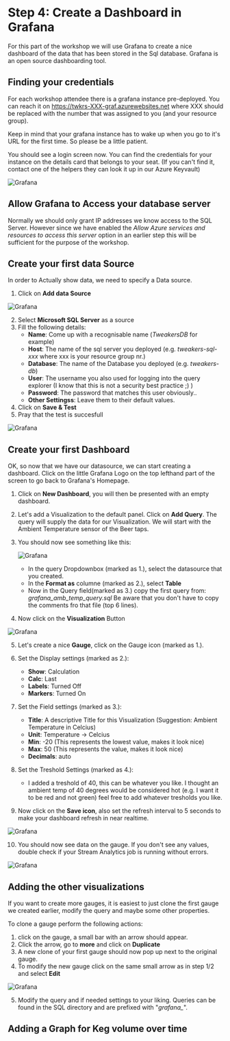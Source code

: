 # Step 4: Create a Dashboard in Grafana
For this part of the workshop we will use Grafana to create a nice dashboard of the data that has been stored in the Sql database. Grafana is an open source dashboarding tool. 

## Finding your credentials
For each workshop attendee there is a grafana instance pre-deployed. You can reach it on https://twkrs-XXX-graf.azurewebsites.net where XXX should be replaced with the number that was assigned to you (and your resource group).

Keep in mind that your grafana instance has to wake up when you go to it's URL for the first time. So please be a little patient.

You should see a login screen now. You can find the credentials for your instance on the details card that belongs to your seat. (If you can't find it, contact one of the helpers they can look it up in our Azure Keyvault)

![Grafana](img/graf_login.jpg)

## Allow Grafana to Access your database server
Normally we should only grant IP addresses we know access to the SQL Server. However since we have enabled the *Allow Azure services and resources to access this server* option in an earlier step this will be sufficient for the purpose of the workshop.

## Create your first data Source
In order to Actually show data, we need to specify a Data source.

1. Click on **Add data Source**

![Grafana](img/graf_add_datasource.jpg)

2. Select **Microsoft SQL Server** as a source
3. Fill the following details:
    * **Name**: Come up with a recognisable name (*TweakersDB* for example)
    * **Host**: The name of the sql server you deployed (e.g. *tweakers-sql-xxx* where xxx is your resource group nr.)
    * **Database**: The name of the Database you deployed (e.g. *tweakers-db*)
    * **User**: The username you also used for logging into the query explorer (I know that this is not a security best practice ;) )
    * **Password**: The password that matches this user obviously..
    * **Other Settingss**: Leave them to their default values.
4. Click on **Save & Test**
5. Pray that the test is succesfull

![Grafana](img/graf_datasource.jpg)

## Create your first Dashboard
OK, so now that we have our datasource, we can start creating a dashboard.
Click on the little Grafana Logo on the top lefthand part of the screen to go back to Grafana's Homepage.

1. Click on **New Dashboard**, you will then be presented with an empty dashboard.
2. Let's add a Visualization to the default panel. Click on **Add Query**. The query will supply the data for our Visualization. We will start with the Ambient Temperature sensor of the Beer taps.
3. You should now see something like this:

    ![Grafana](img/graf_new_query.jpg)

    * In the query Dropdownbox (marked as 1.), select the datasource that you created.
    * In the **Format as** columne (marked as 2.), select **Table**
    * Now in the Query field(marked as 3.) copy the first query from: _grafana_amb_temp_query.sql_
     Be aware that you don't have to copy the comments fro that file (top 6 lines).
4. Now click on the **Visualization** Button

![Grafana](img/graf_visualization_button.jpg)

5. Let's create a nice **Gauge**, click on the Gauge icon (marked as 1.). 
6. Set the Display settings (marked as 2.):
    * **Show**: Calculation
    * **Calc**: Last
    * **Labels**: Turned Off
    * **Markers**: Turned On
7. Set the Field settings (marked as 3.):
    * **Title**: A descriptive Title for this Visualization (Suggestion: Ambient Temperature in Celcius)
    * **Unit**: Temperature -> Celcius
    * **Min**: -20 (This represents the lowest value, makes it look nice)
    * **Max**:  50 (This represents the  value, makes it look nice)
    * **Decimals**: auto
8. Set the Treshold Settings (marked as 4.):
    * I added a treshold of 40, this can be whatever you like. I thought an ambient temp of 40 degrees would be considered hot (e.g. I want it to be red and not green) feel free to add whatever tresholds you like.

9. Now click on the **Save icon**, also set the refresh interval to 5 seconds to make your dashboard refresh in near realtime.

![Grafana](img/graf_save_refresh.jpg)

10. You should now see data on the gauge. If you don't see any values, double check if your Stream Analytics job is running without errors.

![Grafana](img/graf_first_gauge.jpg)


## Adding the other visualizations
If you want to create more gauges, it is easiest to just clone the first gauge we created earlier, modify the query and maybe some other properties.

To clone a gauge perform the following actions:
1. click on the gauge, a small bar with an arrow should appear.
2. Click the arrow, go to **more** and click on **Duplicate**
3. A new clone of your first gauge should now pop up next to the original gauge. 
4. To modify the new gauge click on the same small arrow as in step 1/2 and select **Edit**

![Grafana](img/graf_duplicate_visualization.jpg)

5. Modify the query and if needed settings to your liking. Queries can be found in the SQL directory and are prefixed with "*grafana_*".

## Adding a Graph for Keg volume over time